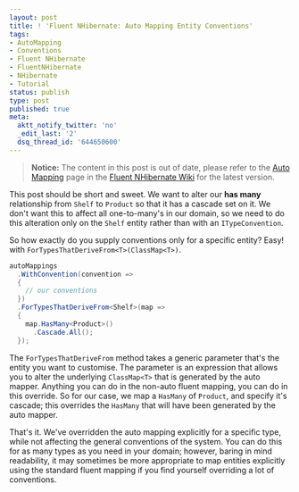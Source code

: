 ```yaml
---
layout: post
title: ! 'Fluent NHibernate: Auto Mapping Entity Conventions'
tags:
- AutoMapping
- Conventions
- Fluent NHibernate
- FluentNHibernate
- NHibernate
- Tutorial
status: publish
type: post
published: true
meta:
  aktt_notify_twitter: 'no'
  _edit_last: '2'
  dsq_thread_id: '644650600'
---
```

> **Notice:** The content in this post is out of date, please refer to the [Auto Mapping](https://github.com/jagregory/fluent-nhibernate/wiki/Auto-mapping) page in the [Fluent NHibernate Wiki](https://github.com/jagregory/fluent-nhibernate/wiki) for the latest version.

This post should be short and sweet. We want to alter our **has many** relationship from `Shelf` to `Product` so that it has a cascade set on it. We don't want this to affect all one-to-many's in our domain, so we need to do this alteration only on the `Shelf` entity rather than with an `ITypeConvention`.

<!-- more -->

So how exactly do you supply conventions only for a specific entity? Easy! with `ForTypesThatDeriveFrom<T>(ClassMap<T>)`.

``` csharp
autoMappings
  .WithConvention(convention =>
  {
    // our conventions
  })
  .ForTypesThatDeriveFrom<Shelf>(map =>
  {
    map.HasMany<Product>()
      .Cascade.All();
  });
```

The `ForTypesThatDeriveFrom` method takes a generic parameter that's the entity you want to customise. The parameter is an expression that allows you to alter the underlying `ClassMap<T>` that is generated by the auto mapper. Anything you can do in the non-auto fluent mapping, you can do in this override. So for our case, we map a `HasMany` of `Product`, and specify it's cascade; this overrides the `HasMany` that will have been generated by the auto mapper.

That's it. We've overridden the auto mapping explicitly for a specific type, while not affecting the general conventions of the system. You can do this for as many types as you need in your domain; however, baring in mind readability, it may sometimes be more appropriate to map entities explicitly using the standard fluent mapping if you find yourself overriding a lot of conventions.
